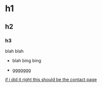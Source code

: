 # h1 

## h2 

### h3

blah blah 

- blah bing bing

- ggggggg

[if i did it right this should be the contact page](../contact)